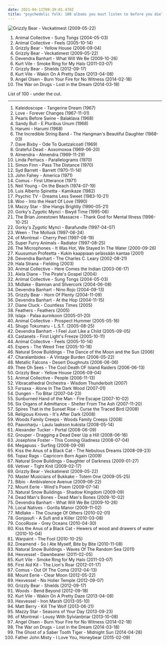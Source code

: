 ```yaml
---
date: 2021-04-11T09:39:01.470Z
title: "psychedelic folk: 100 albums you must listen to before you die"
---
```

![Grizzly Bear - Veckatimest (2009-05-22)](http://coverartarchive.org/release/5d7797f1-7efc-350e-8d1f-71c5229502e0/2276646471-500.jpg "Grizzly Bear - Veckatimest (2009-05-22)")
<ol class="albums">
<li data-cover="https://img.discogs.com/LxqTF7K3WEFBZ473ePXhsZJMETU=/fit-in/600x376/filters:strip_icc():format(jpeg):mode_rgb():quality(90)/discogs-images/R-4949202-1591655609-3083.jpeg.jpg" data-tags="experimental, freak folk" role="button">Animal Collective - Sung Tongs (2004-05-03)</li>
<li data-cover="http://coverartarchive.org/release/f5d8fc0b-f20d-3e74-85ae-b9e124bf8d25/20324224572-500.jpg" data-tags="experimental, indie" role="button">Animal Collective - Feels (2005-10-14)</li>
<li data-cover="http://coverartarchive.org/release/e3e77ecb-7d18-3a9a-8c1a-251ebdb150c1/8130435236-500.jpg" data-tags="warp, indie folk, indie" role="button">Grizzly Bear - Yellow House (2006-09-04)</li>
<li data-cover="http://coverartarchive.org/release/5d7797f1-7efc-350e-8d1f-71c5229502e0/2276646471-500.jpg" data-tags="indie rock" role="button">Grizzly Bear - Veckatimest (2009-05-22)</li>
<li data-cover="http://coverartarchive.org/release/de40b4a2-15d6-401b-a3e8-59086b158949/3149192071-500.jpg" data-tags="folk" role="button">Devendra Banhart - What Will We Be (2009-10-26)</li>
<li data-cover="http://coverartarchive.org/release/73cc7a91-cdc7-40b9-89cd-7d4dd68121e9/15809269319-500.jpg" data-tags="lo-fi, indie, folk rock, psychedelic folk" role="button">Kurt Vile - Smoke Ring for My Halo (2011-03-07)</li>
<li data-cover="http://coverartarchive.org/release/b0b64ca6-5bc7-4ced-a6a0-7ca8563d36ea/2032948233-500.jpg" data-tags="indie rock" role="button">Grizzly Bear - Shields (2012-09-17)</li>
<li data-cover="http://coverartarchive.org/release/b62e3ec7-d6bb-43c6-8eb8-30d958d109d0/3846880817-500.jpg" data-tags="indie rock, indie, lo-fi, vinyl, matador records" role="button">Kurt Vile - Wakin On A Pretty Daze (2013-04-08)</li>
<li data-cover="http://coverartarchive.org/release/68fbee4a-3c04-4afa-bbc6-65ee5208d1d3/8701944318-500.jpg" data-tags="psychedelic folk" role="button">Angel Olsen - Burn Your Fire for No Witness (2014-02-18)</li>
<li data-cover="http://coverartarchive.org/release/c38765cc-bafe-48ff-9a78-26f6d816a46b/6695925091-500.jpg" data-tags="indie rock, rock" role="button">The War on Drugs - Lost in the Dream (2014-03-18)</li>
</ol>
List of 100 - under the cut.
<!-- more -->

_________________

<ol class="albums">
<li data-cover="https://img.discogs.com/vmY5zfiJFXm-wzjyFM6QTtrOThw=/fit-in/600x631/filters:strip_icc():format(jpeg):mode_rgb():quality(90)/discogs-images/R-1442159-1544772062-6783.jpeg.jpg" data-tags="psychedelic" role="button">
Kaleidoscope - Tangerine Dream (1967)
</li>
<li data-cover="http://coverartarchive.org/release/d734f1d2-e3de-347b-b2c0-6bb92efe8c79/5949145621-500.jpg" data-tags="psychedelic, psychedelic rock, 60s" role="button">
Love - Forever Changes (1967-11-01)
</li>
<li data-cover="https://img.discogs.com/Uv1dPnAgKGDNZrE_bPKakEpaals=/fit-in/600x595/filters:strip_icc():format(jpeg):mode_rgb():quality(90)/discogs-images/R-1100384-1581158564-5895.jpeg.jpg" data-tags="psychedelic folk, folk" role="button">
Pearls Before Swine - Balaklava (1968)
</li>
<li data-cover="https://img.discogs.com/OQY9hvwZIU1vdaQR-kc8yoS4Jzc=/fit-in/216x216/filters:strip_icc():format(jpeg):mode_rgb():quality(90)/discogs-images/R-1046913-1187822493.jpeg.jpg" data-tags="60s, folk, acoustic, blues, psychedelic, psychedelia, folk rock, psychedelic rock, psychedelic folk, psychedelic blues" role="button">
Sandy Bull - E Pluribus Unum (1968)
</li>
<li data-cover="https://img.discogs.com/qBO4M0g2RVYmeS9RZtaHunS5Vvg=/fit-in/594x600/filters:strip_icc():format(jpeg):mode_rgb():quality(90)/discogs-images/R-1557450-1351949867-9125.jpeg.jpg" data-tags="psychedelic rock" role="button">
Harumi - Harumi (1968)
</li>
<li data-cover="http://coverartarchive.org/release/7019a733-495d-43a3-b756-c3bfb0f26169/9088400014-500.jpg" data-tags="folk" role="button">
The Incredible String Band - The Hangman's Beautiful Daughter (1968-03)
</li>
<li data-cover="http://coverartarchive.org/release/2d48a243-551a-4fdd-958c-d266181e960a/6961041648-500.jpg" data-tags="psychedelic folk" role="button">
Dave Bixby - Ode To Quetzalcoatl (1969)
</li>
<li data-cover="http://coverartarchive.org/release/28a4bab8-9f77-4283-aac1-da609e365778/21598286736-500.jpg" data-tags="psychedelic rock" role="button">
Grateful Dead - Aoxomoxoa (1969-06-20)
</li>
<li data-cover="http://coverartarchive.org/release/b7b0b85d-d160-49fa-bbe1-cbb6366ee3f0/9259553603-500.jpg" data-tags="progressive rock, baroque pop, psychedelic pop, psychedelic, argentina, art rock, folk rock, psychedelic rock, psychedelic folk, caos coleccion rock latinoamericano, mejores discos del rock nacional segun rolling stone, obra maestra, rock tops, raddle, hi daily" role="button">
Almendra - Almendra (1969-11-29)
</li>
<li data-cover="https://img.discogs.com/7UPeItng4TytMp6V4-gP5Wt41Fo=/fit-in/351x350/filters:strip_icc():format(jpeg):mode_rgb():quality(90)/discogs-images/R-612775-1138600380.jpeg.jpg" data-tags="singer-songwriter, folk, psychedelic folk" role="button">
Linda Perhacs - Parallelograms (1970)
</li>
<li data-cover="https://img.discogs.com/7PYhzZShASHgrsZeQlB1mluE1go=/fit-in/300x300/filters:strip_icc():format(jpeg):mode_rgb():quality(90)/discogs-images/R-440410-1113766673.jpg.jpg" data-tags="psychedelic, psychedelic folk, folk" role="button">
Simon Finn - Pass The Distance (1970)
</li>
<li data-cover="https://img.discogs.com/xDHGJbZjULblPfKijXfSfYSwsoI=/fit-in/500x500/filters:strip_icc():format(jpeg):mode_rgb():quality(90)/discogs-images/R-670615-1228830557.jpeg.jpg" data-tags="psychedelic, psychedelic rock" role="button">
Syd Barrett - Barrett (1970-11-14)
</li>
<li data-cover="https://img.discogs.com/GiVYt5duQ6pkKpz7b3KpnE8I7C0=/fit-in/600x603/filters:strip_icc():format(jpeg):mode_rgb():quality(90)/discogs-images/R-8256525-1458094649-7843.jpeg.jpg" data-tags="folk" role="button">
John Fahey - America (1971)
</li>
<li data-cover="http://coverartarchive.org/release/652c22d0-7505-31d6-8a96-9edda5150613/10978564490-500.jpg" data-tags="progressive rock, psychedelic folk, psychedelic, progressive folk" role="button">
Comus - First Utterance (1971)
</li>
<li data-cover="https://via.placeholder.com/450" data-tags="singer-songwriter, 70s, folk rock" role="button">
Neil Young - On the Beach (1974-07-19)
</li>
<li data-cover="http://coverartarchive.org/release/0f82447b-1813-4a0d-a4dc-6b645b72bb43/17277846044-500.jpg" data-tags="80s, singer-songwriter, art rock, folk rock, psychedelic folk, rock en español, progressive latin" role="button">
Luis Alberto Spinetta - Kamikaze (1982)
</li>
<li data-cover="https://img.discogs.com/XL9Mrr8GhhzlfU3RVRelI4AdTRE=/fit-in/600x600/filters:strip_icc():format(jpeg):mode_rgb():quality(90)/discogs-images/R-186371-1347897975-1349.jpeg.jpg" data-tags="holophonic" role="button">
Psychic TV - Dreams Less Sweet (1983-10-21)
</li>
<li data-cover="http://coverartarchive.org/release/530857f6-341e-4dd0-83e8-4c53bea9880f/26987481904-500.jpg" data-tags="chill, ambient, ambient pop, new age, folktronica, psychedelic folk, avant-folk" role="button">
Woo - Into the Heart Of Love (1990)
</li>
<li data-cover="http://coverartarchive.org/release/c74307be-1085-4026-97ab-60b676e367c5/1923128273-500.jpg" data-tags="female vocalists, 90s, dream pop" role="button">
Mazzy Star - She Hangs Brightly (1990-05-21)
</li>
<li data-cover="https://img.discogs.com/ZNc7KJdUubXDshWouVLKU0RiiGk=/fit-in/600x520/filters:strip_icc():format(jpeg):mode_rgb():quality(90)/discogs-images/R-1478435-1295910826.jpeg.jpg" data-tags="electronica, pop, folk, ambient, indie pop, post-rock, baroque pop, psychedelic, 90s, psychedelic folk, neo-psychedelia, vert-de-gris play-list, evilfaire, tag auditions" role="button">
Gorky's Zygotic Mynci - Bwyd Time (1995-06)
</li>
<li data-cover="http://coverartarchive.org/release/8c49701e-b108-4f33-88a7-96d33c64dc3c/19368548317-500.jpg" data-tags="folk" role="button">
The Brian Jonestown Massacre - Thank God for Mental Illness (1996-10-25)
</li>
<li data-cover="https://img.discogs.com/lASHXtQEYiOAujCaqAPgaKB4gkY=/fit-in/600x527/filters:strip_icc():format(jpeg):mode_rgb():quality(90)/discogs-images/R-4474327-1548917782-2664.jpeg.jpg" data-tags="indie pop, 90s, welsh" role="button">
Gorky's Zygotic Mynci - Barafundle (1997-04-07)
</li>
<li data-cover="http://coverartarchive.org/release/8e13940f-65ba-30f5-834d-f3692d21688a/22395044342-500.jpg" data-tags="nautical, alternative" role="button">
Ween - The Mollusk (1997-06-24)
</li>
<li data-cover="http://coverartarchive.org/release/62def2bf-bb1c-4164-9b45-a08084845fcb/28727936263-500.jpg" data-tags="indie pop, twee pop, lo-fi, neo-psychedelia" role="button">
of Montreal - Cherry Peel (1997-08-19)
</li>
<li data-cover="https://img.discogs.com/jLrf7hv7ye_ZALB1UEyRSCeezVE=/fit-in/600x588/filters:strip_icc():format(jpeg):mode_rgb():quality(90)/discogs-images/R-676205-1146469269.jpeg.jpg" data-tags="90s" role="button">
Super Furry Animals - Radiator (1997-08-25)
</li>
<li data-cover="http://coverartarchive.org/release/25854b63-25fd-4375-b18a-1007176c676d/14932745161-500.jpg" data-tags="lo-fi, indietronica" role="button">
The Microphones - It Was Hot, We Stayed In The Water (2000-09-26)
</li>
<li data-cover="https://via.placeholder.com/450" data-tags="jazz, experimental, psychedelic folk, musiikkia autiolle saarelle" role="button">
Kuusumun Profeetta - Kukin kaappiaan selässään kantaa (2001)
</li>
<li data-cover="https://img.discogs.com/ABYxJVutWRPNa5fZEuDYQSbB8qY=/fit-in/585x600/filters:strip_icc():format(jpeg):mode_rgb():quality(90)/discogs-images/R-2245515-1422357698-2195.jpeg.jpg" data-tags="folk, freak folk" role="button">
Devendra Banhart - The Charles C. Leary (2002-08-21)
</li>
<li data-cover="http://coverartarchive.org/release/60b946ee-96e3-4a88-9213-5a101e978230/2355430075-500.jpg" data-tags="drone, psychedelic folk" role="button">
Hala Strana - Fielding (2003)
</li>
<li data-cover="http://coverartarchive.org/release/0afd8fd7-88b3-3711-ab11-82aa194efccc/26369390980-500.jpg" data-tags="experimental" role="button">
Animal Collective - Here Comes the Indian (2003-06-17)
</li>
<li data-cover="http://coverartarchive.org/release/c93c2e17-a88c-4033-b78f-a6c53abd8ba5/7891799098-500.jpg" data-tags="folk, singer-songwriter" role="button">
Alela Diane - The Pirate's Gospel (2004)
</li>
<li data-cover="https://img.discogs.com/LxqTF7K3WEFBZ473ePXhsZJMETU=/fit-in/600x376/filters:strip_icc():format(jpeg):mode_rgb():quality(90)/discogs-images/R-4949202-1591655609-3083.jpeg.jpg" data-tags="experimental, freak folk" role="button">
Animal Collective - Sung Tongs (2004-05-03)
</li>
<li data-cover="http://coverartarchive.org/release/7d13fd35-fbdb-4184-a8e4-83d8e5a2806a/5034520916-500.jpg" data-tags="indie, lo-fi" role="button">
Midlake - Bamnan and Slivercork (2004-06-08)
</li>
<li data-cover="https://img.discogs.com/b3P58aPcy_SECaLP_nErxQWe9UY=/fit-in/600x597/filters:strip_icc():format(jpeg):mode_rgb():quality(90)/discogs-images/R-472485-1463656817-9711.jpeg.jpg" data-tags="folk" role="button">
Devendra Banhart - Nino Rojo (2004-09-13)
</li>
<li data-cover="http://coverartarchive.org/release/8e1f5a9f-8819-4586-a973-3b32744b0b02/13876084446-500.jpg" data-tags="indie, lo-fi, folk" role="button">
Grizzly Bear - Horn Of Plenty (2004-11-09)
</li>
<li data-cover="http://coverartarchive.org/release/e5db586b-b8b4-42d5-a49c-9cac637fdfbd/21757788068-500.jpg" data-tags="singer-songwriter, psychedelic folk" role="button">
Devendra Banhart - At the Hop (2004-11-15)
</li>
<li data-cover="https://img.discogs.com/WkoXThSBS1kO0x2aoxmPcZSy31E=/fit-in/500x500/filters:strip_icc():format(jpeg):mode_rgb():quality(90)/discogs-images/R-2270364-1273529219.jpeg.jpg" data-tags="folk, psychedelic folk, jonasmusik" role="button">
Diane Cluck - Countless Times (2005)
</li>
<li data-cover="https://img.discogs.com/dhfeRRNkC1I9s3stYmQYKBJ5A2o=/fit-in/600x599/filters:strip_icc():format(jpeg):mode_rgb():quality(90)/discogs-images/R-782540-1344067329-2316.jpeg.jpg" data-tags="folk" role="button">
Feathers - Feathers (2005)
</li>
<li data-cover="http://coverartarchive.org/release/42afd162-b4c6-49ed-ab32-dadbfc293a3d/12915497561-500.jpg" data-tags="new weird finland" role="button">
Islaja - Palaa aurinkoon (2005-01-20)
</li>
<li data-cover="https://img.discogs.com/ZWdFOHOi3TOZR9TymAtE86pb22A=/fit-in/600x534/filters:strip_icc():format(jpeg):mode_rgb():quality(90)/discogs-images/R-1329578-1341599154-1632.jpeg.jpg" data-tags="freak folk" role="button">
Animal Collective - Prospect Hummer (2005-05-16)
</li>
<li data-cover="http://coverartarchive.org/release/79b6435c-ac43-3b7c-a601-60f409895e4d/6833210892-500.jpg" data-tags="electro-folk" role="button">
Shugo Tokumaru - L.S.T. (2005-08-25)
</li>
<li data-cover="http://coverartarchive.org/release/14105a99-6be9-45e7-9ac3-f6492c1c572a/11533168993-500.jpg" data-tags="singer-songwriter, psychedelic folk, ellias, george ellias" role="button">
Devendra Banhart - I Feel Just Like a Child (2005-09-05)
</li>
<li data-cover="http://coverartarchive.org/release/9b117fed-2eea-456a-8b35-faffb799ebea/19753705983-500.jpg" data-tags="folk" role="button">
Castanets - First Light's Freeze (2005-10-11)
</li>
<li data-cover="http://coverartarchive.org/release/f5d8fc0b-f20d-3e74-85ae-b9e124bf8d25/20324224572-500.jpg" data-tags="experimental, indie" role="button">
Animal Collective - Feels (2005-10-14)
</li>
<li data-cover="https://via.placeholder.com/450" data-tags="folk, psychedelic" role="button">
Espers - The Weed Tree (2005-10-18)
</li>
<li data-cover="https://img.discogs.com/MtgXu0yNy2hLeIQvopQGKdLTUm8=/fit-in/490x521/filters:strip_icc():format(jpeg):mode_rgb():quality(90)/discogs-images/R-1263768-1446998694-5625.png.jpg" data-tags="drone" role="button">
Natural Snow Buildings - The Dance of the Moon and the Sun (2006)
</li>
<li data-cover="http://coverartarchive.org/release/fe9e6281-d68a-4063-8c09-230d212dff50/23816680860-500.jpg" data-tags="rewind 2006" role="button">
Charalambides - A Vintage Burden (2006-05-22)
</li>
<li data-cover="https://img.discogs.com/8RlLJQA1SUSgeFrVmZkPqio_c7I=/fit-in/471x471/filters:strip_icc():format(jpeg):mode_rgb():quality(90)/discogs-images/R-838769-1164028368.jpeg.jpg" data-tags="experimental" role="button">
Metallic Falcons - Desert Doughnuts (2006-06-06)
</li>
<li data-cover="http://coverartarchive.org/release/1997afcc-aaee-4abc-a923-832744dc480f/28260265027-500.jpg" data-tags="freak folk, psychedelic folk" role="button">
Thee Oh Sees - The Cool Death OF Island Raiders (2006-06-13)
</li>
<li data-cover="http://coverartarchive.org/release/e3e77ecb-7d18-3a9a-8c1a-251ebdb150c1/8130435236-500.jpg" data-tags="warp, indie folk, indie" role="button">
Grizzly Bear - Yellow House (2006-09-04)
</li>
<li data-cover="https://img.discogs.com/CUFPWdZxwK1zMX_d_GnG2qo453w=/fit-in/350x347/filters:strip_icc():format(jpeg):mode_rgb():quality(90)/discogs-images/R-893659-1170075469.jpeg.jpg" data-tags="there are cats on this album art" role="button">
Animal Collective - People (2006-11-13)
</li>
<li data-cover="http://coverartarchive.org/release/1e4c7a39-17a1-4863-9bcb-d857bb83104e/20464011817-500.jpg" data-tags="experimental, psychedelic folk, b12, gammarec, big in 2007, freepurp1e, juma" role="button">
Vibracathedral Orchestra - Wisdom Thunderbolt (2007)
</li>
<li data-cover="http://coverartarchive.org/release/73295f07-5e1d-4923-9821-05e4aed55838/27574041654-500.jpg" data-tags="folk, ambient, experimental, psychedelic, avant-garde, psychedelic folk, dark folk, dark acoustic, interesting, american primitive, art pop, avant-folk, experimental folk, drone folk, radio bav, atmospheric folk, gammarec, fursaxa, nancykitten all-time favourite albums" role="button">
Fursaxa - Alone In The Dark Wood (2007-01)
</li>
<li data-cover="https://img.discogs.com/3SB_4bmVyzatQRfTaofu7V5tyrM=/fit-in/600x600/filters:strip_icc():format(jpeg):mode_rgb():quality(90)/discogs-images/R-958051-1457549664-7535.jpeg.jpg" data-tags="rock, psychedelic, psychedelia" role="button">
Dungen - Tio Bitar (2007-04-23)
</li>
<li data-cover="http://coverartarchive.org/release/67e6fd04-0ffc-4f0f-8ef8-1403abaa5d57/11848217197-500.jpg" data-tags="electronic, psychedelic rock, psychedelic folk, four tet, abstract album covers, psychedelic album covers, colorful album covers" role="button">
Sunburned Hand of the Man - Fire Escape (2007-10-02)
</li>
<li data-cover="https://img.discogs.com/5g3kwSDWrE91c1S6pYxoj3Rt70A=/fit-in/600x607/filters:strip_icc():format(jpeg):mode_rgb():quality(90)/discogs-images/R-2327074-1461917090-4947.jpeg.jpg" data-tags="folk" role="button">
Six Organs of Admittance - Shelter From The Ash (2007-11-20)
</li>
<li data-cover="https://img.discogs.com/sVVO7MJ-yxUSjTPqnfmvOTqvNb0=/fit-in/500x454/filters:strip_icc():format(jpeg):mode_rgb():quality(90)/discogs-images/R-1447807-1360984631-4799.jpeg.jpg" data-tags="folk, psychedelic folk" role="button">
Spires That in the Sunset Rise - Curse the Traced Bird (2008)
</li>
<li data-cover="https://img.discogs.com/tZ5kqavXzh06R56V_1lm3nUzYKU=/fit-in/600x601/filters:strip_icc():format(jpeg):mode_rgb():quality(90)/discogs-images/R-1233113-1286730899.jpeg.jpg" data-tags="ambient, psychedelic, psychedelic folk, feel the noize, musica drogadicta, brujeria, nocturno, diletancia" role="button">
Religious Knives - It's After Dark (2008)
</li>
<li data-cover="https://via.placeholder.com/450" data-tags="indie, compra mi disco" role="button">
Woods Family Creeps - Woods Family Creeps (2008)
</li>
<li data-cover="http://coverartarchive.org/release/54f64e7e-b8a9-4b53-86ef-8979d4a5b7c4/25131017315-500.jpg" data-tags="finnish" role="button">
Paavoharju - Laulu laakson kukista (2008-05-14)
</li>
<li data-cover="https://img.discogs.com/qiU8v6VtsgRV3rwhiYnULPTadzY=/fit-in/480x480/filters:strip_icc():format(jpeg):mode_rgb():quality(90)/discogs-images/R-1774570-1242497752.jpeg.jpg" data-tags="folk, lo-fi, freak folk, psychedelic folk, psych folk, landmarks, experimental folk, drone folk" role="button">
Alexander Tucker - Portal (2008-06-09)
</li>
<li data-cover="http://coverartarchive.org/release/a3e18cac-ac05-4417-bd21-e2060b817ce9/14755753554-500.jpg" data-tags="ambient" role="button">
Grouper - Dragging a Dead Deer Up a Hill (2008-06-16)
</li>
<li data-cover="https://via.placeholder.com/450" data-tags="psychedelic folk, increible josephine, el mejor disco de josephine, josephine celestial, let the grieving be grand" role="button">
Josephine Foster - This Coming Gladness (2008-07-04)
</li>
<li data-cover="http://coverartarchive.org/release/a84315d3-290b-333a-8a57-47014915eda9/2990284729-500.jpg" data-tags="indie, freak folk, new weird america, psychedelic folk, devendra banhart" role="button">
Megapuss - Surfing (2008-09-09)
</li>
<li data-cover="http://coverartarchive.org/release/38033ac2-d347-4d2b-8764-348b59fce5ef/2605583811-500.jpg" data-tags="psychedelic folk" role="button">
Kiss the Anus of a Black Cat - The Nebulous Dreams (2008-09-23)
</li>
<li data-cover="https://img.discogs.com/SGfmuoVn7BXIMRcQKKLtnLsK4q8=/fit-in/333x333/filters:strip_icc():format(jpeg):mode_rgb():quality(90)/discogs-images/R-2021415-1259014343.jpeg.jpg" data-tags="psychedelic folk, 00s, not not fun, time for a clearout" role="button">
Topaz Rags - Capricorn Born Again (2009)
</li>
<li data-cover="https://img.discogs.com/4nj_RVwp8__vad-hS_DqHQiWnzM=/fit-in/196x335/filters:strip_icc():format(jpeg):mode_rgb():quality(90)/discogs-images/R-1628125-1233144121.jpeg.jpg" data-tags="noise, drone, post rock, psychedelic folk, dark ambient, free folk, avant-folk, road to absolute" role="button">
Natural Snow Buildings - Daughter of Darkness (2009-01-27)
</li>
<li data-cover="https://img.discogs.com/10Lt6TJCOruU1oMj7B6IH4RfjEA=/fit-in/600x602/filters:strip_icc():format(jpeg):mode_rgb():quality(90)/discogs-images/R-1820953-1245589712.jpeg.jpg" data-tags="folk" role="button">
Vetiver - Tight Knit (2009-02-17)
</li>
<li data-cover="http://coverartarchive.org/release/5d7797f1-7efc-350e-8d1f-71c5229502e0/2276646471-500.jpg" data-tags="indie rock" role="button">
Grizzly Bear - Veckatimest (2009-05-22)
</li>
<li data-cover="http://coverartarchive.org/release/4f7b8d80-755c-4fcc-ac8f-ebf4beaeb1ac/19194545986-500.jpg" data-tags="psychedelic" role="button">
Master Musicians of Bukkake - Totem One (2009-05-25)
</li>
<li data-cover="https://img.discogs.com/7Q19HQREynIVkQxS6HzNd3gDI7w=/fit-in/600x600/filters:strip_icc():format(jpeg):mode_rgb():quality(90)/discogs-images/R-2735449-1405398601-5788.jpeg.jpg" data-tags="idm, folk, experimental, contemporary folk, abstract hip hop" role="button">
Bibio - Ambivalence Avenue (2009-06-22)
</li>
<li data-cover="http://coverartarchive.org/release/70a9ffba-a48f-3255-9b27-4c55f98e2f80/25306984045-500.jpg" data-tags="shoegaze, folk, drone" role="button">
Mount Eerie - Wind's Poem (2009-07-14)
</li>
<li data-cover="http://coverartarchive.org/release/73132ab7-a8ab-48ca-a75f-e1272053c29f/19423625948-500.jpg" data-tags="folk, psychedelic folk" role="button">
Natural Snow Buildings - Shadow Kingdom (2009-09)
</li>
<li data-cover="http://coverartarchive.org/release/efa93a5d-b718-4434-9486-0a33936e4247/15056259297-500.jpg" data-tags="indie" role="button">
Dead Man's Bones - Dead Man's Bones (2009-10-02)
</li>
<li data-cover="http://coverartarchive.org/release/de40b4a2-15d6-401b-a3e8-59086b158949/3149192071-500.jpg" data-tags="folk" role="button">
Devendra Banhart - What Will We Be (2009-10-26)
</li>
<li data-cover="https://img.discogs.com/4bhWHw7aMVxygwT4WoCJBZ0I1W8=/fit-in/539x488/filters:strip_icc():format(jpeg):mode_rgb():quality(90)/discogs-images/R-2044862-1260541326.jpeg.jpg" data-tags="indie" role="button">
Local Natives - Gorilla Manor (2009-11-02)
</li>
<li data-cover="http://coverartarchive.org/release/3a876213-7833-40c1-ac4b-39cb9b767082/25696731134-500.jpg" data-tags="indie, alternative, folk, cosmic american music" role="button">
Midlake - The Courage Of Others (2010-02-01)
</li>
<li data-cover="https://img.discogs.com/w9cd3UpEjo7qVNa25W6pqdgEWns=/fit-in/315x317/filters:strip_icc():format(jpeg):mode_rgb():quality(90)/discogs-images/R-2171816-1268222661.jpeg.jpg" data-tags="experimental" role="button">
Gonjasufi - A Sufi and a Killer (2010-03-08)
</li>
<li data-cover="http://coverartarchive.org/release/a29ce30f-9b97-347f-89cf-eeec57174ac0/5227604030-500.jpg" data-tags="freak folk" role="button">
CocoRosie - Grey Oceans (2010-04-30)
</li>
<li data-cover="http://coverartarchive.org/release/71727f18-c683-4440-8ee5-0a623b5ad7fb/3109305787-500.jpg" data-tags="psychedelic folk, psychedelic neofolk" role="button">
Kiss the Anus of a Black Cat - Hewers of wood and drawers of water (2010-10-04)
</li>
<li data-cover="https://img.discogs.com/iyNfvflk9g5dK8cwVCrBIyFfNyg=/fit-in/600x530/filters:strip_icc():format(jpeg):mode_rgb():quality(90)/discogs-images/R-2511029-1459303667-7250.jpeg.jpg" data-tags="psychedelic rock" role="button">
Warpaint - The Fool (2010-10-25)
</li>
<li data-cover="https://img.discogs.com/vkp7wh5vTx9UiBzFxE3bonuVEvU=/fit-in/600x620/filters:strip_icc():format(jpeg):mode_rgb():quality(90)/discogs-images/R-2392682-1392337763-2526.jpeg.jpg" data-tags="psychedelic folk" role="button">
Dreamend - So I Ate Myself, Bite by Bite (2010-11-08)
</li>
<li data-cover="http://coverartarchive.org/release/21b03eb7-6c06-4e29-9505-5bcadd21d41a/5552899580-500.jpg" data-tags="drone, psychedelic folk" role="button">
Natural Snow Buildings - Waves Of The Random Sea (2011)
</li>
<li data-cover="http://coverartarchive.org/release/7a1e4735-6f30-4d71-8702-4399f7bec4b3/5913448914-500.jpg" data-tags="psychedelic folk, dark folk" role="button">
Hexvessel - Dawnbearer (2011-02-05)
</li>
<li data-cover="http://coverartarchive.org/release/73cc7a91-cdc7-40b9-89cd-7d4dd68121e9/15809269319-500.jpg" data-tags="lo-fi, indie, folk rock, psychedelic folk" role="button">
Kurt Vile - Smoke Ring for My Halo (2011-03-07)
</li>
<li data-cover="http://coverartarchive.org/release/dd28bdf0-4610-49ac-97db-800dcff5cca6/10744966085-500.jpg" data-tags="folk" role="button">
First Aid Kit - The Lion's Roar (2012-01-17)
</li>
<li data-cover="http://coverartarchive.org/release/65d6031c-42c1-414f-869d-2d96b17f08c7/15557253460-500.jpg" data-tags="progressive rock, psychedelic folk, 2010s, april, albums to check out later, great cover art, y2k prog, 24th, ndcbts" role="button">
Comus - Out Of The Coma (2012-04-13)
</li>
<li data-cover="http://coverartarchive.org/release/ee805eba-996b-48c6-bccb-52b6ff5f4dd7/1017565236-500.jpg" data-tags="folk, indie, drone" role="button">
Mount Eerie - Clear Moon (2012-05-22)
</li>
<li data-cover="http://coverartarchive.org/release/2f49a9c6-34f8-4546-bea0-9b839995b06c/3883004277-500.jpg" data-tags="psychedelic folk" role="button">
Hexvessel - No Holier Temple (2012-09-07)
</li>
<li data-cover="http://coverartarchive.org/release/b0b64ca6-5bc7-4ced-a6a0-7ca8563d36ea/2032948233-500.jpg" data-tags="indie rock" role="button">
Grizzly Bear - Shields (2012-09-17)
</li>
<li data-cover="http://coverartarchive.org/release/288b34fd-f78c-423a-a144-8191ada79d25/2048304998-500.jpg" data-tags="indie, rock, freak folk, woodsist" role="button">
Woods - Bend Beyond (2012-09-18)
</li>
<li data-cover="http://coverartarchive.org/release/b62e3ec7-d6bb-43c6-8eb8-30d958d109d0/3846880817-500.jpg" data-tags="indie rock, indie, lo-fi, vinyl, matador records" role="button">
Kurt Vile - Wakin On A Pretty Daze (2013-04-08)
</li>
<li data-cover="https://img.discogs.com/8sSNITJrxKnoi7dJ0GJEihZ4Ric=/fit-in/600x600/filters:strip_icc():format(jpeg):mode_rgb():quality(90)/discogs-images/R-4460260-1365480975-1274.jpeg.jpg" data-tags="psychedelic folk, doom folk" role="button">
Hexvessel - Iron Marsh (2013-05-10)
</li>
<li data-cover="http://coverartarchive.org/release/be3a523a-1a32-4aeb-bd05-ae85c49e3f16/7551869002-500.jpg" data-tags="psychedelic folk" role="button">
Matt Berry - Kill The Wolf (2013-06-21)
</li>
<li data-cover="https://img.discogs.com/XPGZkOo0dCbmKng_cY6_jsb1Cm0=/fit-in/600x540/filters:strip_icc():format(jpeg):mode_rgb():quality(90)/discogs-images/R-4963579-1396460313-3423.jpeg.jpg" data-tags="dream pop" role="button">
Mazzy Star - Seasons of Your Day (2013-09-23)
</li>
<li data-cover="http://coverartarchive.org/release/82907832-2fca-4a1f-a8de-b2b4d0f719b7/5542526527-500.jpg" data-tags="indie rock, psychedelic rock" role="button">
of Montreal - Lousy With Sylvianbriar (2013-10-08)
</li>
<li data-cover="http://coverartarchive.org/release/68fbee4a-3c04-4afa-bbc6-65ee5208d1d3/8701944318-500.jpg" data-tags="psychedelic folk" role="button">
Angel Olsen - Burn Your Fire for No Witness (2014-02-18)
</li>
<li data-cover="http://coverartarchive.org/release/c38765cc-bafe-48ff-9a78-26f6d816a46b/6695925091-500.jpg" data-tags="indie rock, rock" role="button">
The War on Drugs - Lost in the Dream (2014-03-18)
</li>
<li data-cover="http://coverartarchive.org/release/ca176b97-d9c5-451d-b46f-c4c8c12739f0/7246010986-500.jpg" data-tags="indie, folk, psychedelic, psychedelic rock, psychedelic folk, 10s, chimera music, neo-psych, sun and moon and stars and outer space" role="button">
The Ghost of a Saber Tooth Tiger - Midnight Sun (2014-04-28)
</li>
<li data-cover="http://coverartarchive.org/release/5bad490b-2939-4955-955b-9280cf616473/9591833765-500.jpg" data-tags="folk, indie" role="button">
Father John Misty - I Love You, Honeybear (2015-02-09)
</li>
</ol>